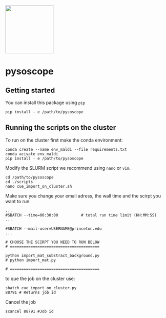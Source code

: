 
 <img src="./images/pysoscope_logo_v1-01.png" width="150"/>
 
# pysoscope 

## Getting started
You can install this package using `pip`
```
pip install - e /path/to/pysoscope
```

## Running the scripts on the cluster 
To run on the cluster first make the conda environment:

```
conda create --name env_maldi --file requirements.txt
conda acivate env_maldi
pip install - e /path/to/pysoscope
```

Modify the SLURM script we recommend using `nano` or `vim`. 
```
cd /path/to/pysoscope
cd ./scripts
nano cue_import_on_cluster.sh
```
Make sure you change your email adress, the wall time and the scirpt you want to run:
```
...
#SBATCH --time=00:30:00          # total run time limit (HH:MM:SS)
...

#SBATCH --mail-user=USERNAME@princeton.edu
...

# CHOOSE THE SCIRPT YOU NEED TO RUN BELOW
# =======================================

python import_mat_substract_background.py
# python import_mat.py

# =======================================
```

to que the job on the cluster use:
```
sbatch cue_import_on_cluster.py
88791 # Returns job id
```

Cancel the job
```
scancel 88791 #Job id
```
